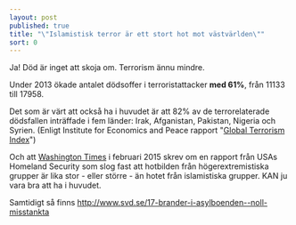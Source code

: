 ```yaml
---
layout: post
published: true
title: "\"Islamistisk terror är ett stort hot mot västvärlden\""
sort: 0
---
```







Ja! Död är inget att skoja om. Terrorism ännu mindre.

Under 2013 ökade antalet dödsoffer i terroristattacker **med 61%**, från 11133 till 17958.

Det som är värt att också ha i huvudet är att 82% av de terrorelaterade dödsfallen inträffade i fem länder: Irak, Afganistan, Pakistan, Nigeria och Syrien. (Enligt Institute for Economics and Peace rapport "[Global Terrorism Index](http://www.visionofhumanity.org/sites/default/files/Global%20Terrorism%20Index%20Report%202014_0.pdf)")

Och att [Washington Times](http://www.washingtontimes.com/news/2015/feb/21/dhs-intelligence-report-warns-of-domestic-right-wi/) i februari 2015 skrev om en rapport från USAs Homeland Security som slog fast att hotbilden från högerextremistiska grupper är lika stor - eller större - än hotet från islamistiska grupper. KAN ju vara bra att ha i huvudet.

Samtidigt så finns 
http://www.svd.se/17-brander-i-asylboenden--noll-misstankta
